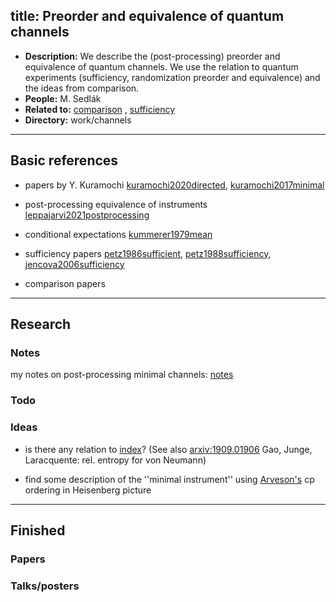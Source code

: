 title: Preorder and equivalence of quantum channels
---
*  **Description:** We describe the (post-processing) preorder and equivalence of quantum channels. We use the relation to 
 quantum experiments (sufficiency, randomization preorder and equivalence) and the ideas from comparison.  
*  **People:** M. Sedlák   
*  **Related to:** [comparison](PROJECT_comparison) , [sufficiency](PROJECT_qre)
*  **Directory:**  work/channels 

---


## Basic references

* papers by Y. Kuramochi [kuramochi2020directed](kuramochi2020directed), [kuramochi2017minimal](kuramochi2017minimal)    

* post-processing equivalence of instruments [leppajarvi2021postprocessing](leppajarvi2021postprocessing) 

* conditional expectations [kummerer1979mean](kummerer1979mean)

* sufficiency papers [petz1986sufficient](petz1986sufficient), [petz1988sufficiency](petz1988sufficiency),
  [jencova2006sufficiency](jencova2006sufficiency)

* comparison papers 

---

## Research



### Notes

my notes on post-processing minimal channels: [notes](PROJECT_channel_equivalence/remarks.pdf)


### Todo



### Ideas

* is there any relation to [index](https://core.ac.uk/download/pdf/194449893.pdf)?  (See also [arxiv:1909.01906](https://arxiv.org/abs/1909.01906) Gao, Junge, Laracquente: rel. entropy for von Neumann)


* find some description of the ''minimal instrument'' using [Arveson's](arveson1969subalgebras) cp ordering in Heisenberg picture 
 

---


## Finished

### Papers


### Talks/posters